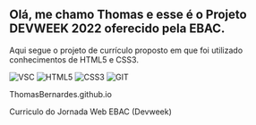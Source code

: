 ## Olá, me chamo Thomas e esse é o Projeto DEVWEEK 2022 oferecido pela EBAC.
Aqui segue o projeto de currículo proposto em que foi utilizado conhecimentos de HTML5 e CSS3.




![VSC](https://img.shields.io/badge/VSCode-0078D4?style=for-the-badge&logo=visual%20studio%20code&logoColor=white)
![HTML5](https://img.shields.io/badge/HTML5-E34F26?style=for-the-badge&logo=html5&logoColor=white)
![CSS3](https://img.shields.io/badge/CSS3-1572B6?style=for-the-badge&logo=css3&logoColor=white)
![GIT](https://img.shields.io/badge/GIT-E44C30?style=for-the-badge&logo=git&logoColor=white)






ThomasBernardes.github.io


Curriculo do Jornada Web EBAC (Devweek)
